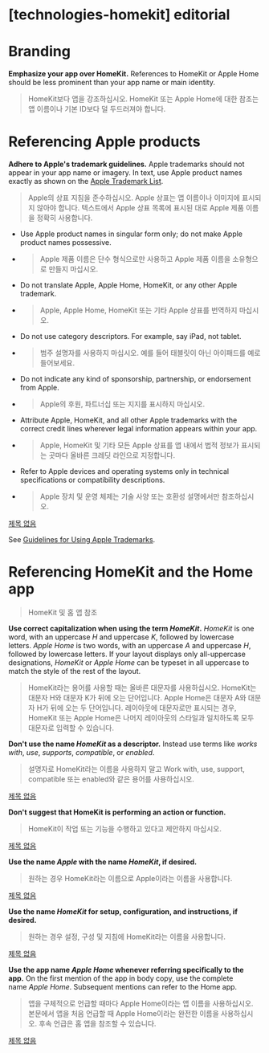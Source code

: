 # **[technologies-homekit] editorial**

# **Branding**

**Emphasize your app over HomeKit.** References to HomeKit or Apple Home should be less prominent than your app name or main identity.
> HomeKit보다 앱을 강조하십시오. HomeKit 또는 Apple Home에 대한 참조는 앱 이름이나 기본 ID보다 덜 두드러져야 합니다.
>




# **Referencing Apple products**

**Adhere to Apple's trademark guidelines.** Apple trademarks should not appear in your app name or imagery. In text, use Apple product names exactly as shown on the [Apple Trademark List](https://www.apple.com/legal/intellectual-property/trademark/appletmlist.html).
> Apple의 상표 지침을 준수하십시오. Apple 상표는 앱 이름이나 이미지에 표시되지 않아야 합니다. 텍스트에서 Apple 상표 목록에 표시된 대로 Apple 제품 이름을 정확히 사용합니다.
>




- Use Apple product names in singular form only; do not make Apple product names possessive.
- >  Apple 제품 이름은 단수 형식으로만 사용하고 Apple 제품 이름을 소유형으로 만들지 마십시오.

- Do not translate Apple, Apple Home, HomeKit, or any other Apple trademark.
- >  Apple, Apple Home, HomeKit 또는 기타 Apple 상표를 번역하지 마십시오.

- Do not use category descriptors. For example, say iPad, not tablet.
- >  범주 설명자를 사용하지 마십시오. 예를 들어 태블릿이 아닌 아이패드를 예로 들어보세요.

- Do not indicate any kind of sponsorship, partnership, or endorsement from Apple.
- >  Apple의 후원, 파트너십 또는 지지를 표시하지 마십시오.

- Attribute Apple, HomeKit, and all other Apple trademarks with the correct credit lines wherever legal information appears within your app.
- >  Apple, HomeKit 및 기타 모든 Apple 상표를 앱 내에서 법적 정보가 표시되는 곳마다 올바른 크레딧 라인으로 지정합니다.

- Refer to Apple devices and operating systems only in technical specifications or compatibility descriptions.
- >  Apple 장치 및 운영 체제는 기술 사양 또는 호환성 설명에서만 참조하십시오.


[제목 없음](https://www.notion.so/378086c0c3d348de8a0a013bf588e2f6)

See [Guidelines for Using Apple Trademarks](https://www.apple.com/legal/intellectual-property/guidelinesfor3rdparties.html).

# **Referencing HomeKit and the Home app**
> HomeKit 및 홈 앱 참조
>




**Use correct capitalization when using the term *HomeKit*.** *HomeKit* is one word, with an uppercase *H* and uppercase *K*, followed by lowercase letters. *Apple Home* is two words, with an uppercase *A* and uppercase *H*, followed by lowercase letters. If your layout displays only all-uppercase designations, *HomeKit* or *Apple Home* can be typeset in all uppercase to match the style of the rest of the layout.
> HomeKit라는 용어를 사용할 때는 올바른 대문자를 사용하십시오. HomeKit는 대문자 H와 대문자 K가 뒤에 오는 단어입니다. Apple Home은 대문자 A와 대문자 H가 뒤에 오는 두 단어입니다. 레이아웃에 대문자로만 표시되는 경우, HomeKit 또는 Apple Home은 나머지 레이아웃의 스타일과 일치하도록 모두 대문자로 입력할 수 있습니다.
>




**Don't use the name *HomeKit* as a descriptor.** Instead use terms like *works with*, *use*, *supports*, *compatible*, or *enabled*.
> 설명자로 HomeKit라는 이름을 사용하지 말고 Work with, use, support, compatible 또는 enabled와 같은 용어를 사용하십시오.
>




[제목 없음](https://www.notion.so/73d339b7e6ed4e9c8ce1253d1f9ae740)

**Don't suggest that HomeKit is performing an action or function.**
> HomeKit이 작업 또는 기능을 수행하고 있다고 제안하지 마십시오.
>




[제목 없음](https://www.notion.so/505a81d7532b49c88912cb4009891b55)

**Use the name *Apple* with the name *HomeKit*, if desired.**
> 원하는 경우 HomeKit라는 이름으로 Apple이라는 이름을 사용합니다.
>




[제목 없음](https://www.notion.so/5d6e14614fc840d1891ad894c1e11b61)

**Use the name *HomeKit* for setup, configuration, and instructions, if desired.**
> 원하는 경우 설정, 구성 및 지침에 HomeKit라는 이름을 사용합니다.
>




[제목 없음](https://www.notion.so/2cb41db2b3c0421290b2111320628e5a)

**Use the app name *Apple Home* whenever referring specifically to the app.** On the first mention of the app in body copy, use the complete name *Apple Home*. Subsequent mentions can refer to the Home app.
> 앱을 구체적으로 언급할 때마다 Apple Home이라는 앱 이름을 사용하십시오. 본문에서 앱을 처음 언급할 때 Apple Home이라는 완전한 이름을 사용하십시오. 후속 언급은 홈 앱을 참조할 수 있습니다.
>




[제목 없음](https://www.notion.so/e6021d9ed271475388ca96321d2711ba)
